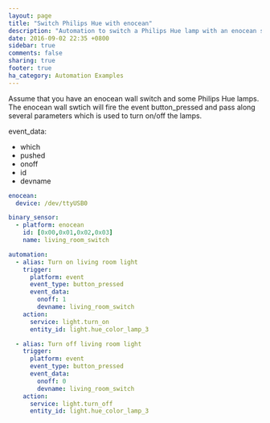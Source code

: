 ```yaml
---
layout: page
title: "Switch Philips Hue with enocean"
description: "Automation to switch a Philips Hue lamp with an enocean switch."
date: 2016-09-02 22:35 +0800
sidebar: true
comments: false
sharing: true
footer: true
ha_category: Automation Examples
---
```


Assume that you have an enocean wall switch and some Philips Hue lamps. The enocean wall swtich will fire the event button_pressed and pass along several parameters which is used to turn on/off the lamps.

event_data:

* which
* pushed
* onoff
* id
* devname

```yaml
enocean:
  device: /dev/ttyUSB0

binary_sensor:
  - platform: enocean
    id: [0x00,0x01,0x02,0x03]
    name: living_room_switch

automation:
  - alias: Turn on living room light
    trigger:
      platform: event
      event_type: button_pressed
      event_data:
        onoff: 1
        devname: living_room_switch
    action:
      service: light.turn_on
      entity_id: light.hue_color_lamp_3

  - alias: Turn off living room light
    trigger:
      platform: event
      event_type: button_pressed
      event_data:
        onoff: 0
        devname: living_room_switch
    action:
      service: light.turn_off
      entity_id: light.hue_color_lamp_3
```
